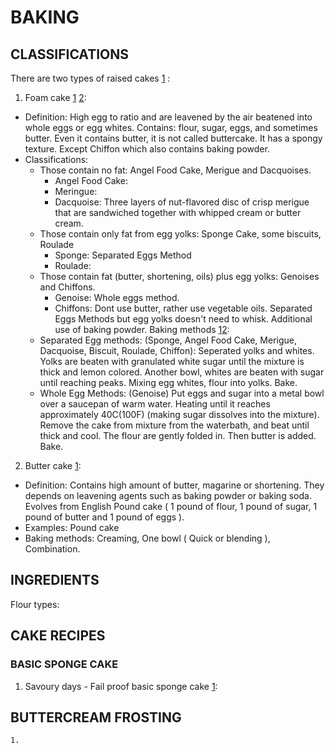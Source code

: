 # BAKING

## CLASSIFICATIONS

There are two types of raised cakes [1](http://www.joyofbaking.com/CakeMaking.html) : 

1. Foam cake [1](http://www.joyofbaking.com/FoamCakes.htm) [2](http://www.joyofbaking.com/FoamCakesTechniques.html): 
 
  - Definition: High egg to ratio and are leavened by the air beatened into whole eggs or egg whites. Contains: flour, sugar, eggs, and sometimes butter. Even it contains butter, it is not called buttercake. It has a spongy texture. Except Chiffon which also contains baking powder.
  - Classifications:
      - Those contain no fat: Angel Food Cake, Merigue and Dacquoises.
        + Angel Food Cake:
        + Meringue:
        + Dacquoise: Three layers of nut-flavored disc of crisp merigue that are sandwiched together with whipped cream or butter cream.
      - Those contain only fat from egg yolks: Sponge Cake, some biscuits, Roulade
        + Sponge: Separated Eggs Method
        + Roulade:
      - Those contain fat (butter, shortening, oils) plus egg yolks: Genoises and Chiffons.
        + Genoise: Whole eggs method.
        + Chiffons: Dont use butter, rather use vegetable oils. Separated Eggs Methods but egg yolks doesn't need to whisk. Additional use of baking powder.
  [](-) Baking methods [1](http://www.mommiecooks.com/2010/08/03/beyond-the-basics-sponge-cake-recipe/)[2](http://www.joyofbaking.com/FoamCakesTechniques.html):
      - Separated Egg methods: (Sponge, Angel Food Cake, Merigue, Dacquoise, Biscuit, Roulade, Chiffon): Seperated yolks and whites. Yolks are beaten with granulated white sugar until the mixture is thick and lemon colored. Another bowl, whites are beaten with sugar until reaching peaks. Mixing egg whites, flour into yolks. Bake.
      - Whole Egg Methods: (Genoise) Put eggs and sugar into a metal bowl over a saucepan of warm water. Heating until it reaches approximately 40C(100F) (making sugar dissolves into the mixture). Remove the cake from mixture from the waterbath, and beat until thick and cool. The flour are gently folded in. Then butter is added. Bake.

2. Butter cake [1](http://www.joyofbaking.com/ButterCakes.html):
 
  - Definition: Contains high amount of butter, magarine or shortening. They depends on leavening agents such as baking powder or baking soda. Evolves from English Pound cake ( 1 pound of flour, 1 pound of sugar, 1 pound of butter and 1 pound of eggs ).
  - Examples: Pound cake
  - Baking methods: Creaming, One bowl ( Quick or blending ), Combination.
## INGREDIENTS
Flour types:
  
## CAKE RECIPES

### BASIC SPONGE CAKE
1. Savoury days - Fail proof basic sponge cake [1](http://www.savourydays.com/gateau-co-ban-bat-bai-no-fail-sponge-cake/):
## BUTTERCREAM FROSTING
    1. 
